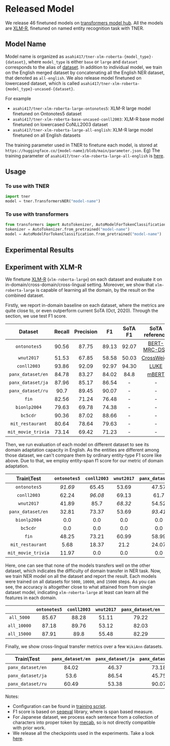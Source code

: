 # Released Model
We release 46 finetuned models on [transformers model hub](https://huggingface.co/models?search=asahi417/tner).
All the models are [XLM-R](https://arxiv.org/pdf/1911.02116.pdf), finetuned on named entity recognition task with TNER.

## Model Name
Model name is organized as `asahi417/tner-xlm-roberta-{model_type}-{dataset}`, where `model_type` is either `base` or `large` and `dataset` corresponds to 
the alias of [dataset](https://github.com/asahi417/tner/blob/master/README.md#datasets). In addition to individual model, we train on the English merged dataset by 
concatenating all the English NER dataset, that denoted as `all-english`.
We also release model finetuned on lowercased dataset, which is called `asahi417/tner-xlm-roberta-{model_type}-uncased-{dataset}`.

For example
- `asahi417/tner-xlm-roberta-large-ontonotes5`: XLM-R large model finetuned on Ontonotes5 dataset
- `asahi417/tner-xlm-roberta-base-uncased-conll2003`: XLM-R base model finetuned on lowercased CoNLL2003 dataset
- `asahi417/tner-xlm-roberta-large-all-english`: XLM-R large model finetuned on all English datasets

The training parameter used in TNER to finetune each model, is stored at `https://huggingface.co/{model-name}/blob/main/parameter.json`.
Eg) The training parameter of `asahi417/tner-xlm-roberta-large-all-english` is [here](https://huggingface.co/asahi417/tner-xlm-roberta-large-all-english/blob/main/parameter.json).

## Usage
### To use with TNER

```python
import tner
model = tner.TransformersNER("model-name")
```

### To use with transformers
```python
from transformers import AutoTokenizer, AutoModelForTokenClassification
tokenizer = AutoTokenizer.from_pretrained("model-name")
model = AutoModelForTokenClassification.from_pretrained("model-name")
```


## Experimental Results
## Experiment with XLM-R
We finetune [XLM-R](https://arxiv.org/pdf/1911.02116.pdf) (`xlm-roberta-large`) on each dataset and
evaluate it on in-domain/cross-domain/cross-lingual setting. Moreover, we show that `xlm-roberta-large` is capable of
learning all the domain, by the result on the combined dataset.

Firstly, we report in-domain baseline on each dataset, where the metrics are quite close to, or even outperform current SoTA (Oct, 2020).
Through the section, we use test F1 score. 

| Dataset            | Recall | Precision | F1    |  SoTA F1  |                    SoTA reference                    |
|:------------------:|:------:|:---------:|:-----:|:---------:|:----------------------------------------------------:|
| `ontonotes5`       | 90.56  | 87.75     | 89.13 | 92.07     | [BERT-MRC-DSC](https://arxiv.org/pdf/1911.02855.pdf) |
| `wnut2017`         | 51.53  | 67.85     | 58.58 | 50.03     | [CrossWeigh](https://www.aclweb.org/anthology/D19-1519.pdf)  |
| `conll2003`        | 93.86  | 92.09     | 92.97 | 94.30     | [LUKE](https://arxiv.org/pdf/2010.01057v1.pdf)       | 
| `panx_dataset/en`  | 84.78  | 83.27     | 84.02 | 84.8      | [mBERT](https://arxiv.org/pdf/2005.00052.pdf)        |
| `panx_dataset/ja`  | 87.96  | 85.17     | 86.54 | - | - |
| `panx_dataset/ru`  | 90.7   | 89.45     | 90.07 | - | - |
| `fin`              | 82.56  | 71.24     | 76.48 | - | - |  
| `bionlp2004`       | 79.63  | 69.78     | 74.38 | - | - |
| `bc5cdr`           | 90.36  | 87.02     | 88.66 | - | - |
| `mit_restaurant`   | 80.64  | 78.64     | 79.63 | - | - |
| `mit_movie_trivia` | 73.14  | 69.42     | 71.23 | - | - |

Then, we run evaluation of each model on different dataset to see its domain adaptation capacity in English.
As the entities are different among those dataset, we can't compare them by ordinary entity-type F1 score like above.
Due to that, we employ entity-span f1 score for our metric of domain adaptation. 

|  Train\Test        | `ontonotes5` | `conll2003` | `wnut2017` | `panx_dataset/en` | `bionlp2004` | `bc5cdr` | `fin`   | `mit_restaurant` | `mit_movie_trivia` | 
|:------------------:|:----------:|:---------:|:--------:|:---------------:|:----------:|:------:|:-----:|:--------------:|:----------------:| 
| `ontonotes5`       | _91.69_    | 65.45     | 53.69    | 47.57           | 0.0        | 0.0    | 18.34 | 2.47           | 88.87            | 
| `conll2003`        | 62.24      | _96.08_   | 69.13    | 61.7            | 0.0        | 0.0    | 22.71 | 4.61           | 0.0              | 
| `wnut2017`         | 41.89      | 85.7      | _68.32_  | 54.52           | 0.0        | 0.0    | 20.07 | 15.58          | 0.0              | 
| `panx_dataset/en`  | 32.81      | 73.37     | 53.69    | _93.41_         | 0.0        | 0.0    | 12.25 | 1.16           | 0.0              | 
| `bionlp2004`       | 0.0        | 0.0       | 0.0      | 0.0             | _79.04_    | 0.0    | 0.0   | 0.0            | 0.0              | 
| `bc5cdr`           | 0.0        | 0.0       | 0.0      | 0.0             | 0.0        | _88.88_| 0.0   | 0.0            | 0.0              | 
| `fin`              | 48.25      | 73.21     | 60.99    | 58.99           | 0.0        | 0.0    | _82.05_| 19.73         | 0.0              | 
| `mit_restaurant`   | 5.68       | 18.37     | 21.2     | 24.07           | 0.0        | 0.0    | 18.06 | _83.4_         | 0.0              | 
| `mit_movie_trivia` | 11.97      | 0.0       | 0.0      | 0.0             | 0.0        | 0.0    | 0.0   | 0.0            | _73.1_           | 


Here, one can see that none of the models transfers well on the other dataset, which indicates the difficulty of domain transfer in NER task.
Now, we train NER model on all the dataset and report the result.
Each models were trained on all datasets for `5000`, `10000`, and `15000` steps.
As you can see, the accuracy is altogether close to what attained from from single dataset model, indicating `xlm-roberta-large` at least can learn all the features in each domain.  

|                 | `ontonotes5` | `conll2003` | `wnut2017` | `panx_dataset/en` | `bionlp2004` | `bc5cdr` | `fin`   | `mit_restaurant` | `mit_movie_trivia` | 
|:---------------:|:------------:|:-----------:|:----------:|:-----------------:|:------------:|:--------:|:-------:|:----------------:|:------------------:| 
| `all_5000`      | 85.67        | 88.28       | 51.11      | 79.22             | 70.8         | 79.56    | 74.72   | 78.57            | 66.64              | 
| `all_10000`     | 87.18        | 89.76       | 53.12      | 82.03             | 73.03        | 82.8     | 75.93   | 81.27            | 71.04              | 
| `all_15000`     | 87.91        | 89.8        | 55.48      | 82.29             | 73.76        | 84.25    | 74.77   | 81.44            | 72.33              | 

Finally, we show cross-lingual transfer metrics over a few `WikiAnn` datasets.

|  Train\Test       | `panx_dataset/en` | `panx_dataset/ja` | `panx_dataset/ru` | 
|:-----------------:|:-----------------:|:-----------------:|:-----------------:| 
| `panx_dataset/en` | 84.02             | 46.37             | 73.18             | 
| `panx_dataset/ja` | 53.6              | 86.54             | 45.75             | 
| `panx_dataset/ru` | 60.49             | 53.38             | 90.07             | 


Notes:  
- Configuration can be found in [training script](examples/example_train_eval.py).
- F1 score is based on [seqeval](https://pypi.org/project/seqeval/) library, where is span based measure.
- For Japanese dataset, we process each sentence from a collection of characters into proper token by [mecab](https://pypi.org/project/mecab-python3/), so is not directly compatible with prior work.
- We release all the checkpoints used in the experiments. Take a look [here](#model-checkpoints). 
